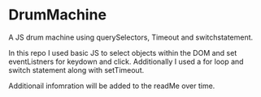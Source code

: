 # DrumMachine
A JS drum machine using querySelectors, Timeout and switchstatement. 

In this repo I used basic JS to select objects within the DOM and set eventListners for keydown and click. 
Additionally I used a for loop and switch statement along with setTimeout. 

Additionail infomration will be added to the readMe over time. 
